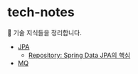# tech-notes

📝 기술 지식들을 정리합니다.
* [JPA](https://github.com/maetdori/tech-notes/tree/main/JPA)
  * [Repository: Spring Data JPA의 핵심](https://github.com/maetdori/tech-notes/blob/main/JPA/Repository/Repository.md) 
* [MQ](https://github.com/maetdori/tech-notes/blob/main/MQ/mq.md)
